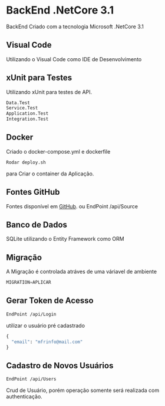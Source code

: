 # BackEnd .NetCore 3.1
BackEnd Criado com a tecnologia Microsoft .NetCore 3.1

## Visual Code
Utilizando o Visual Code como IDE de Desenvolvimento

## xUnit para Testes
Utilizando xUnit para testes de API.
```python
Data.Test
Service.Test
Application.Test
Integration.Test
```
## Docker 
Criado o docker-compose.yml e dockerfile
```bash
Rodar deploy.sh 
```
para Criar o container da Aplicação.

## Fontes GitHub
Fontes disponível em [GitHub](https://github.com/mfrinfo/).
ou 
EndPoint /api/Source

## Banco de Dados
SQLite utilizando o Entity Framework como ORM

## Migração 
A Migração é controlada atráves de uma váriavel de ambiente
```python
MIGRATION=APLICAR
```

## Gerar Token de Acesso
```bash
EndPoint /api/Login
```

utilizar o usuário pré cadastrado
```python
{
  "email": "mfrinfo@mail.com"
}
```

## Cadastro de Novos Usuários
```bash
EndPoint /api/Users
```
Crud de Usuário, porém operação somente será realizada com authenticação.




